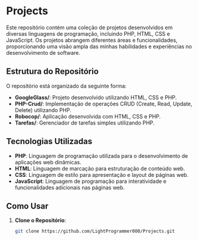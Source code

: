# Projects

Este repositório contém uma coleção de projetos desenvolvidos em diversas linguagens de programação, incluindo PHP, HTML, CSS e JavaScript. Os projetos abrangem diferentes áreas e funcionalidades, proporcionando uma visão ampla das minhas habilidades e experiências no desenvolvimento de software.

## Estrutura do Repositório

O repositório está organizado da seguinte forma:


- **GoogleGlass/**: Projeto desenvolvido utilizando HTML, CSS e PHP.
- **PHP-Crud/**: Implementação de operações CRUD (Create, Read, Update, Delete) utilizando PHP.
- **Robocop/**: Aplicação desenvolvida com HTML, CSS e PHP.
- **Tarefas/**: Gerenciador de tarefas simples utilizando PHP.

## Tecnologias Utilizadas

- **PHP**: Linguagem de programação utilizada para o desenvolvimento de aplicações web dinâmicas.
- **HTML**: Linguagem de marcação para estruturação de conteúdo web.
- **CSS**: Linguagem de estilo para apresentação e layout de páginas web.
- **JavaScript**: Linguagem de programação para interatividade e funcionalidades adicionais nas páginas web.

## Como Usar

1. **Clone o Repositório**:

   ```bash
   git clone https://github.com/LightProgrammer000/Projects.git
